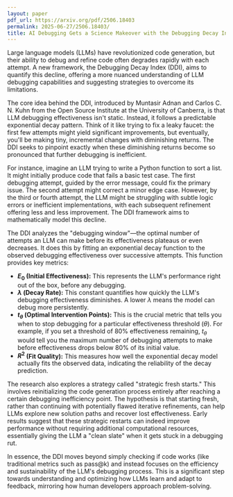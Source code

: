 ```yaml
---
layout: paper
pdf_url: https://arxiv.org/pdf/2506.18403
permalink: 2025-06-27/2506.18403/
title: AI Debugging Gets a Science Makeover with the Debugging Decay Index
---
```




Large language models (LLMs) have revolutionized code generation, but their ability to debug and refine code often degrades rapidly with each attempt. A new framework, the Debugging Decay Index (DDI), aims to quantify this decline, offering a more nuanced understanding of LLM debugging capabilities and suggesting strategies to overcome its limitations.

The core idea behind the DDI, introduced by Muntasir Adnan and Carlos C. N. Kuhn from the Open Source Institute at the University of Canberra, is that LLM debugging effectiveness isn't static. Instead, it follows a predictable exponential decay pattern. Think of it like trying to fix a leaky faucet: the first few attempts might yield significant improvements, but eventually, you'll be making tiny, incremental changes with diminishing returns. The DDI seeks to pinpoint exactly when these diminishing returns become so pronounced that further debugging is inefficient.

For instance, imagine an LLM trying to write a Python function to sort a list. It might initially produce code that fails a basic test case. The first debugging attempt, guided by the error message, could fix the primary issue. The second attempt might correct a minor edge case. However, by the third or fourth attempt, the LLM might be struggling with subtle logic errors or inefficient implementations, with each subsequent refinement offering less and less improvement. The DDI framework aims to mathematically model this decline.

The DDI analyzes the "debugging window"—the optimal number of attempts an LLM can make before its effectiveness plateaus or even decreases. It does this by fitting an exponential decay function to the observed debugging effectiveness over successive attempts. This function provides key metrics:

*   **$E_0$ (Initial Effectiveness):** This represents the LLM's performance right out of the box, before any debugging.
*   **$\lambda$ (Decay Rate):** This constant quantifies how quickly the LLM's debugging effectiveness diminishes. A lower $\lambda$ means the model can debug more persistently.
*   **$t_\theta$ (Optimal Intervention Points):** This is the crucial metric that tells you when to stop debugging for a particular effectiveness threshold ($\theta$). For example, if you set a threshold of 80% effectiveness remaining, $t_\theta$ would tell you the maximum number of debugging attempts to make before effectiveness drops below 80% of its initial value.
*   **$R^2$ (Fit Quality):** This measures how well the exponential decay model actually fits the observed data, indicating the reliability of the decay prediction.

The research also explores a strategy called "strategic fresh starts." This involves reinitializing the code generation process entirely after reaching a certain debugging inefficiency point. The hypothesis is that starting fresh, rather than continuing with potentially flawed iterative refinements, can help LLMs explore new solution paths and recover lost effectiveness. Early results suggest that these strategic restarts can indeed improve performance without requiring additional computational resources, essentially giving the LLM a "clean slate" when it gets stuck in a debugging rut.

In essence, the DDI moves beyond simply checking if code works (like traditional metrics such as pass@k) and instead focuses on the efficiency and sustainability of the LLM's debugging process. This is a significant step towards understanding and optimizing how LLMs learn and adapt to feedback, mirroring how human developers approach problem-solving.